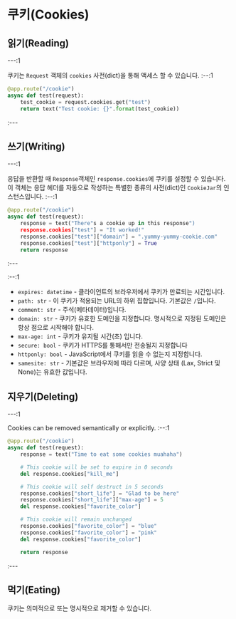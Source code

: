 # 쿠키(Cookies)

## 읽기(Reading)

---:1

쿠키는 `Request` 객체의 `cookies` 사전(dict)을 통해 액세스 할 수 있습니다. :--:1
```python
@app.route("/cookie")
async def test(request):
    test_cookie = request.cookies.get("test")
    return text("Test cookie: {}".format(test_cookie))
```
:---


## 쓰기(Writing)

---:1

응답을 반환할 때 `Response`객체인 `response.cookies`에 쿠키를 설정할 수 있습니다. 이 객체는 응답 헤더를 자동으로 작성하는 특별한 종류의 사전(dict)인 `CookieJar`의 인스턴스입니다. :--:1
```python
@app.route("/cookie")
async def test(request):
    response = text("There"s a cookie up in this response")
    response.cookies["test"] = "It worked!"
    response.cookies["test"]["domain"] = ".yummy-yummy-cookie.com"
    response.cookies["test"]["httponly"] = True
    return response
```
:---

:--:1

- `expires: datetime` - 클라이언트의 브라우저에서 쿠키가 만료되는 시간입니다.
- `path: str` - 이 쿠키가 적용되는 URL의 하위 집합입니다. 기본값은 `/`입니다.
- `comment: str` - 주석(메타데이터)입니다.
- `domain: str` - 쿠키가 유효한 도메인을 지정합니다. 명시적으로 지정된 도메인은 항상 점으로 시작해야 합니다.
- `max-age: int` - 쿠키가 유지될 시간(초) 입니다.
- `secure: bool` - 쿠키가 HTTPS를 통해서만 전송될지 지정합니다
- `httponly: bool` - JavaScript에서 쿠키를 읽을 수 없는지 지정합니다.
- `samesite: str` - 기본값은 브라우저에 따라 다르며, 사양 상태 (Lax, Strict 및 None)는 유효한 값입니다.

## 지우기(Deleting)

---:1

Cookies can be removed semantically or explicitly. :--:1
```python
@app.route("/cookie")
async def test(request):
    response = text("Time to eat some cookies muahaha")

    # This cookie will be set to expire in 0 seconds
    del response.cookies["kill_me"]

    # This cookie will self destruct in 5 seconds
    response.cookies["short_life"] = "Glad to be here"
    response.cookies["short_life"]["max-age"] = 5
    del response.cookies["favorite_color"]

    # This cookie will remain unchanged
    response.cookies["favorite_color"] = "blue"
    response.cookies["favorite_color"] = "pink"
    del response.cookies["favorite_color"]

    return response
```
:---

## 먹기(Eating)

쿠키는 의미적으로 또는 명시적으로 제거할 수 있습니다.
